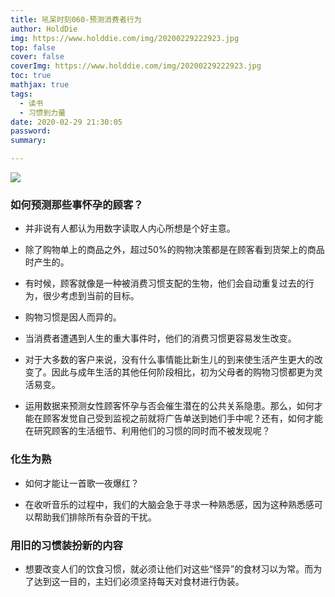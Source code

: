 ```yaml
---
title: 吼呆时刻060-预测消费者行为
author: HoldDie
img: https://www.holddie.com/img/20200229222923.jpg
top: false
cover: false
coverImg: https://www.holddie.com/img/20200229222923.jpg
toc: true
mathjax: true
tags:
  - 读书
  - 习惯到力量
date: 2020-02-29 21:30:05
password:
summary: 

---
```




![](https://www.holddie.com/img/20200229222923.jpg)



### 如何预测那些事怀孕的顾客？

- 并非说有人都认为用数字读取人内心所想是个好主意。



- 除了购物单上的商品之外，超过50%的购物决策都是在顾客看到货架上的商品时产生的。



- 有时候，顾客就像是一种被消费习惯支配的生物，他们会自动重复过去的行为，很少考虑到当前的目标。



- 购物习惯是因人而异的。



- 当消费者遭遇到人生的重大事件时，他们的消费习惯更容易发生改变。



- 对于大多数的客户来说，没有什么事情能比新生儿的到来使生活产生更大的改变了。因此与成年生活的其他任何阶段相比，初为父母者的购物习惯都更为灵活易变。



- 运用数据来预测女性顾客怀孕与否会催生潜在的公共关系隐患。那么，如何才能在顾客发觉自己受到监视之前就将广告单送到她们手中呢？还有，如何才能在研究顾客的生活细节、利用他们的习惯的同时而不被发现呢？

### 化生为熟

- 如何才能让一首歌一夜爆红？



- 在收听音乐的过程中，我们的大脑会急于寻求一种熟悉感，因为这种熟悉感可以帮助我们排除所有杂音的干扰。

### 用旧的习惯装扮新的内容

- 想要改变人们的饮食习惯，就必须让他们对这些“怪异”的食材习以为常。而为了达到这一目的，主妇们必须坚持每天对食材进行伪装。